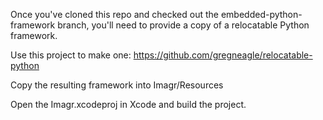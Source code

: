 Once you've cloned this repo and checked out the embedded-python-framework branch, you'll need to provide a copy of a relocatable Python framework.

Use this project to make one:
https://github.com/gregneagle/relocatable-python

Copy the resulting framework into Imagr/Resources

Open the Imagr.xcodeproj in Xcode and build the project.

